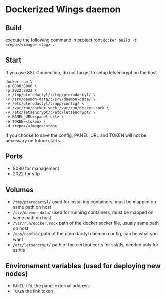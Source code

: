 # Dockerized Wings daemon

## Build
execute the following command in project root
```docker build -t <repo>/<image>:<tag> .```

## Start
If you use SSL Connection, do not forget to setup letsencrypt on the host
```
docker run \
-p 8080:8080 \
-p 2022:2022 \
-v /tmp/pterodactyl/:/tmp/pterodactyl/ \
-v /srv/daemon-data/:/srv/daemon-data/ \
-v /etc/pterodactyl/:/app/config/ \
-v /var/run/docker.sock:/var/run/docker.sock \
-v /etc/letsencrypt/:/etc/letsencrypt/ \
-e PANEL_URL=<panel url> \
-e TOKEN=<token> \
-d <repo>/<image>:<tag>
```
If you choose to save the config, PANEL_URL and TOKEN will not be necessary on future starts.

## Ports
 - 8080 for management
 - 2022 for sftp

## Volumes
 - `/tmp/pterodactyl/` used for installing containers, must be mapped on same path on host
 - `/srv/daemon-data/` used for running containers, must be mapped on same path on host
 - `/var/run/docker.sock` path of the docker socket file, usualy same path on host
 - `/app/config/` path of the pterodactyl daemon config, can be what you want
 - `/etc/letsencrypt/` path of the certbot certs for ssl/tls, needed only for ssl/tls

## Environement variables (used for deploying new nodes)
 - `PANEL_URL` the panel external address
 - `TOKEN` the link token